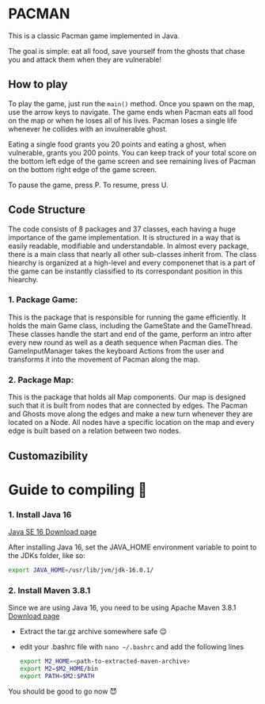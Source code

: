 # PACMAN

This is a classic Pacman game implemented in Java. 

The goal is simple: eat all food, save yourself from the ghosts that chase you and attack them when they are vulnerable!

## How to play
To play the game, just run the ```main()``` method. Once you spawn on the map, use the arrow keys to navigate. The game ends when Pacman eats all food on the map or when he loses all of his lives. Pacman loses a single life whenever he collides with an invulnerable ghost.

Eating a single food grants you 20 points and eating a ghost, when vulnerable, grants you 200 points. You can keep track of your total score on the bottom left edge of the game screen and see remaining lives of Pacman on the bottom right edge of the game screen.

To pause the game, press P. To resume, press U.

## Code Structure

The code consists of 8 packages and 37 classes, each having a huge importance of the game implementation. It is structured in a way that is easily readable, modifiable and understandable. In almost every package, there is a main class that nearly all other sub-classes inherit from. The class hiearchy is organized at a high-level and every componenet that is a part of the game can be instantly classified to its correspondant position in this hiearchy.

### 1. Package Game:
This is the package that is responsible for running the game efficiently. It holds the main Game class, including the GameState and the GameThread. These classes handle the start and end of the game, perform an intro after every new round as well as a death sequence when Pacman dies. The GameInputManager takes the keyboard Actions from the user and transforms it into the movement of Pacman along the map.

### 2. Package Map:
This is the package that holds all Map components. Our map is designed such that it is built from nodes that are connected by edges. The Pacman and Ghosts move along the edges and make a new turn whenever they are located on a Node. All nodes have a specific location on the map and every edge is built based on a relation between two nodes. 

## Customazibility
## 



# Guide to compiling :rocket:

### 1. Install Java 16

[Java SE 16 Download page](https://www.oracle.com/java/technologies/javase-jdk16-downloads.html)

After installing Java 16, set the JAVA_HOME environment variable to point to the JDKs folder, like so:

```bash
export JAVA_HOME=/usr/lib/jvm/jdk-16.0.1/
```

### 2. Install Maven 3.8.1

Since we are using Java 16, you need to be using Apache Maven 3.8.1  
[Download page](https://maven.apache.org/download.cgi)

- Extract the tar.gz archive somewhere safe :wink:

- edit your .bashrc file with  ```nano ~/.bashrc``` and add the following lines
  
  ```bash
  export M2_HOME=<path-to-extracted-maven-archive>
  export M2=$M2_HOME/bin
  export PATH=$M2:$PATH
  ```



You should be good to go now :smiling_imp:
